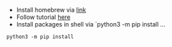 - Install homebrew via [link](https://brew.sh/)
- Follow tutorial [here](https://code.visualstudio.com/docs/python/python-tutorial)
- Install packages in shell via `python3 -m pip install ...

```
python3 -m pip install 
```
